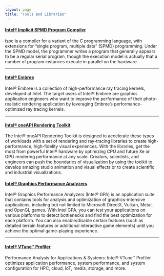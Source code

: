 ```yaml
---
layout: page
title: "Tools and Libraries"
---
```

<section class="box-container" markdown="1">

#### [Intel® Implicit SPMD Program Compiler](https://ispc.github.io/)

ispc is a compiler for a variant of the C programming language, with extensions for “single program, multiple data” (SPMD) programming. Under the SPMD model, the programmer writes a program that generally appears to be a regular serial program, though the execution model is actually that a number of program instances execute in parallel on the hardware.

<hr>

#### [Intel® Embree](https://www.embree.org/)

Intel® Embree is a collection of high-performance ray tracing kernels, developed at Intel. The target users of Intel® Embree are graphics application engineers who want to improve the performance of their photo-realistic rendering application by leveraging Embree’s performance-optimized ray tracing kernels.

<hr>

#### [Intel® oneAPI Rendering Toolkit](https://software.intel.com/content/www/us/en/develop/tools/oneapi/rendering-toolkit.html#gs.0qh51v)

The Intel® oneAPI Rendering Toolkit is designed to accelerate these types of workloads with a set of rendering and ray-tracing libraries to create high-performance, high-fidelity visual experiences. With the libraries, get the most from powerful Intel® hardware by optimizing CPU and future Xe or GPU rendering performance at any scale. Creators, scientists, and engineers can push the boundaries of visualization by using the toolkit to develop amazing studio animation and visual effects or to create scientific and industrial visualizations.


#### [Intel® Graphics Performance Analyzers](https://software.intel.com/content/www/us/en/develop/tools/graphics-performance-analyzers.html)

Intel® Graphics Performance Analyzers (Intel® GPA) is an application suite that contains tools for analysis and optimization of graphics-intensive applications, including but not limited to Microsoft DirectX, Vulkan, Metal, and OpenGL games. With Intel GPA, you can test your applications on various platforms to detect bottlenecks and find the best optimization for each platform. You can also enable/disable certain features (such as detailed terrain features or additional interactive game elements) until you achieve the optimal game-playing experience.

<hr>

#### [Intel®  VTune™ Profiler](https://software.intel.com/content/www/us/en/develop/tools/oneapi/components/vtune-profiler.html#gs.bllsxg) 

Performance Analysis for Applications & Systems: Intel® VTune™ Profiler optimizes application performance, system performance, and system configuration for HPC, cloud, IoT, media, storage, and more.

</section>

